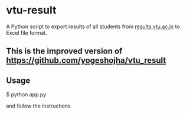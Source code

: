 # vtu-result

A  Python script to export results of all students from [results.vtu.ac.in](http://results.vtu.ac.in) to Excel file format.

This is the improved version of https://github.com/yogeshojha/vtu_result
-------

## Usage
$ python app.py

and follow the instructions
